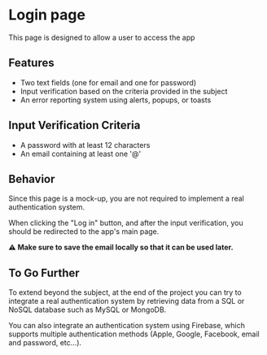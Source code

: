 # Login page

This page is designed to allow a user to access the app

## Features

-   Two text fields (one for email and one for password)
-   Input verification based on the criteria provided in the subject
-   An error reporting system using alerts, popups, or toasts

## Input Verification Criteria

-   A password with at least 12 characters
-   An email containing at least one '@'

## Behavior

Since this page is a mock-up, you are not required to implement a real authentication system.

When clicking the "Log in" button, and after the input verification, you should be redirected to the app's main page.

**⚠️ Make sure to save the email locally so that it can be used later.**

## To Go Further

To extend beyond the subject, at the end of the project you can try to integrate a real authentication system by retrieving data from a SQL or NoSQL database such as MySQL or MongoDB.

You can also integrate an authentication system using Firebase, which supports multiple authentication methods (Apple, Google, Facebook, email and password, etc...).
